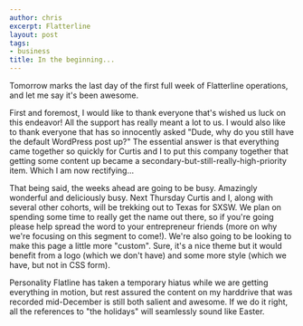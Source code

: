 ```yaml
--- 
author: chris
excerpt: Flatterline
layout: post
tags: 
- business
title: In the beginning...
---
```


Tomorrow marks the last day of the first full week of Flatterline operations, and let me say it's been awesome.

First and foremost, I would like to thank everyone that's wished us luck on this endeavor! All the support has really meant a lot to us. I would also like to thank everyone that has so innocently asked "Dude, why do you still have the default WordPress post up?" The essential answer is that everything came together so quickly for Curtis and I to put this company together that getting some content up became a secondary-but-still-really-high-priority item. Which I am now rectifying...

That being said, the weeks ahead are going to be busy. Amazingly wonderful and deliciously busy. Next Thursday Curtis and I, along with several other cohorts, will be trekking out to Texas for SXSW. We plan on spending some time to really get the name out there, so if you're going please help spread the word to your entrepreneur friends (more on why we're focusing on this segment to come!). We're also going to be looking to make this page a little more "custom". Sure, it's a nice theme but it would benefit from a logo (which we don't have) and some more style (which we have, but not in CSS form).

Personality Flatline has taken a temporary hiatus while we are getting everything in motion, but rest assured the content on my harddrive that was recorded mid-December is still both salient and awesome. If we do it right, all the references to "the holidays" will seamlessly sound like Easter.
